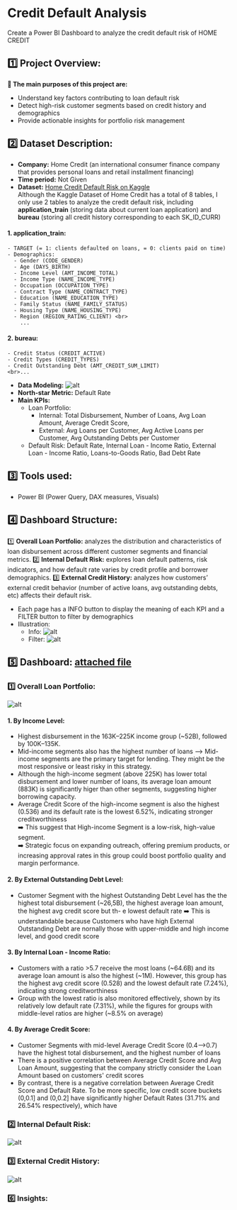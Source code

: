# Credit Default Analysis
Create a Power BI Dashboard to analyze the credit default risk of HOME CREDIT
## :one: Project Overview:
**:round_pushpin: The main purposes of this project are:**
- Understand key factors contributing to loan default risk
- Detect high-risk customer segments based on credit history and demographics
- Provide actionable insights for portfolio risk management
## :two: Dataset Description:
- **Company:** Home Credit (an international consumer finance company that provides personal loans and retail installment financing)
- **Time period:** Not Given
- **Dataset:** [Home Credit Default Risk on Kaggle](https://www.kaggle.com/competitions/home-credit-default-risk/overview)
<br> Although the Kaggle Dataset of Home Credit has a total of 8 tables, I only use 2 tables to analyze the credit default risk, including **application_train** (storing data about current loan application) and **bureau** (storing all credit history corresponding to each SK_ID_CURR) <br>
#### 1. application_train:
    - TARGET (= 1: clients defaulted on loans, = 0: clients paid on time)
    - Demographics:
      - Gender (CODE_GENDER)
      - Age (DAYS_BIRTH)
      - Income Level (AMT_INCOME_TOTAL)
      - Income Type (NAME_INCOME_TYPE)
      - Occupation (OCCUPATION_TYPE)
      - Contract Type (NAME_CONTRACT_TYPE)
      - Education (NAME_EDUCATION_TYPE)
      - Family Status (NAME_FAMILY_STATUS)
      - Housing Type (NAME_HOUSING_TYPE)
      - Region (REGION_RATING_CLIENT) <br>
        ...
#### 2. bureau:
    - Credit Status (CREDIT_ACTIVE)
    - Credit Types (CREDIT_TYPES)
    - Credit Outstanding Debt (AMT_CREDIT_SUM_LIMIT)
    <br>...

- **Data Modeling:**
![alt](https://github.com/NguyenPhuongNghi/Credit-Default-Analysis/blob/main/photos/Screenshot%202025-07-18%20230001.png?raw=true)
- **North-star Metric:** Default Rate
- **Main KPIs:** 
  - Loan Portfolio: 
    - Internal: Total Disbursement, Number of Loans, Avg Loan Amount, Average Credit Score, 
    - External: Avg Loans per Customer, Avg Active Loans per Customer, Avg Outstanding Debts per Customer
  - Default Risk: Default Rate, Internal Loan - Income Ratio, External Loan - Income Ratio, Loans-to-Goods Ratio, Bad Debt Rate
## :three: Tools used:
- Power BI (Power Query, DAX measures, Visuals)
## :four: Dashboard Structure:
:one: **Overall Loan Portfolio:** analyzes the distribution and characteristics of loan disbursement across different customer segments and financial metrics.
:two: **Internal Default Risk:** explores loan default patterns, risk indicators, and how default rate varies by credit profile and borrower demographics.
:three: **External Credit History:** analyzes how customers’ external credit behavior (number of active loans, avg outstanding debts, etc) affects their default risk.
- Each page has a INFO button to display the meaning of each KPI and a FILTER button to filter by demographics
- Illustration:
    + Info:
![alt](https://github.com/NguyenPhuongNghi/Credit-Default-Analysis/blob/main/photos/Screenshot%202025-07-18%20223534.png?raw=true)
    + Filter:
![alt](https://github.com/NguyenPhuongNghi/Credit-Default-Analysis/blob/main/photos/Screenshot%202025-07-18%20223634.png?raw=true)
## :five: Dashboard: [attached file]()
### :one: Overall Loan Portfolio: <br>
![alt](https://github.com/NguyenPhuongNghi/Credit-Default-Analysis/blob/main/photos/Screenshot%202025-07-18%20223401.png?raw=true)
#### 1. By Income Level:
- Highest disbursement in the 163K–225K income group (~52B), followed by 100K–135K.
- Mid-income segments also has the highest number of loans 
--> Mid-income segments are the primary target for lending. They might be the most responsive or least risky in this strategy.
- Although the high-income segment (above 225K) has lower total disbursement and lower number of loans, its average loan amount (883K) is significantly higer than other segments, suggesting higher borrowing capacity.
- Average Credit Score of the high-income segment is also the highest (0.536) and its default rate is the lowest 6.52%, indicating stronger creditworthiness
<br>➡️ This suggest that High-income Segment is a low-risk, high-value segment.
<br>➡️ Strategic focus on expanding outreach, offering premium products, or increasing approval rates in this group could boost portfolio quality and margin performance.  

#### 2. By External Outstanding Debt Level:
- Customer Segment with the highest Outstanding Debt Level has the the highest total disbursement (~26,5B), the highest average loan amount, the highest avg credit score but th- e lowest default rate
➡️ This is understandable because Customers who have high External Outstanding Debt are nornally those with upper-middle and high income level, and good credit score

#### 3. By Internal Loan - Income Ratio:
- Customers with a ratio >5.7 receive the most loans (~64.6B) and its average loan amount is also the highest (~1M). However, this group has the highest avg credit score (0.528) and the lowest default rate (7.24%), indicating strong creditworthiness
- Group with the lowest ratio is also monitored effectively, shown by its relatively low default rate (7.31%), while the figures for groups with middle-level ratios are higher (~8.5% on average)

#### 4. By Average Credit Score:
- Customer Segments with mid-level Average Credit Score (0.4-->0.7) have the highest total disbursement, and the highest number of loans
- There is a positive correlation between Average Credit Score and Avg Loan Amount, suggesting that the company strictly consider the Loan Amount based on customers' credit scores
- By contrast, there is a negative correlation between Average Credit Score and Default Rate. To be more specific, low credit score buckets (0,0.1] and (0,0.2] have significantly higher Default Rates (31.71% and 26.54% respectively), which have 

### :two: Internal Default Risk: <br>
![alt](https://github.com/NguyenPhuongNghi/Credit-Default-Analysis/blob/main/photos/Screenshot%202025-07-18%20223833.png?raw=true)
### :three: External Credit History: <br>
![alt](https://github.com/NguyenPhuongNghi/Credit-Default-Analysis/blob/main/photos/Screenshot%202025-07-18%20223931.png?raw=true)
### :six: Insights:
